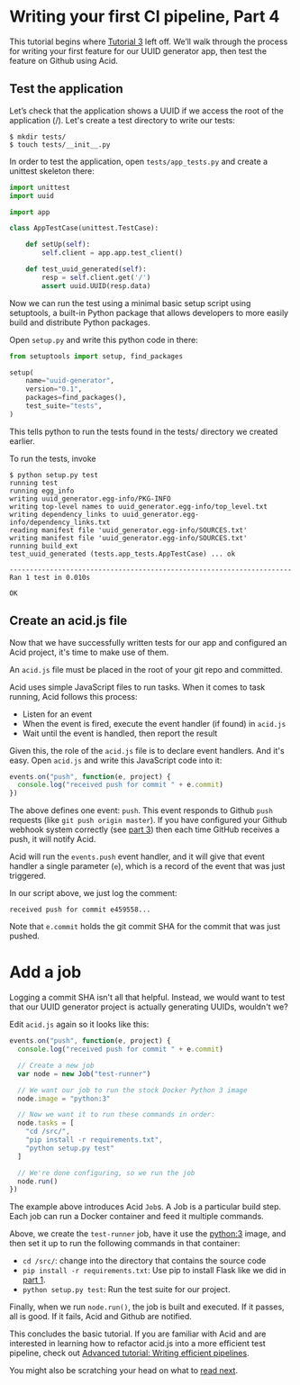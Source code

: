 # Writing your first CI pipeline, Part 4

This tutorial begins where [Tutorial 3][part3] left off. We’ll walk through the process for writing your first feature for our UUID generator app, then test the feature on Github using Acid.

## Test the application

Let’s check that the application shows a UUID if we access the root of the application (/). Let's create a test directory to write our tests:

```
$ mkdir tests/
$ touch tests/__init__.py
```

In order to test the application, open `tests/app_tests.py` and create a unittest skeleton there:

```python
import unittest
import uuid

import app

class AppTestCase(unittest.TestCase):

    def setUp(self):
        self.client = app.app.test_client()

    def test_uuid_generated(self):
        resp = self.client.get('/')
        assert uuid.UUID(resp.data)
```

Now we can run the test using a minimal basic setup script using setuptools, a built-in Python package that allows developers to more easily build and distribute Python packages.

Open `setup.py` and write this python code in there:

```python
from setuptools import setup, find_packages

setup(
    name="uuid-generator",
    version="0.1",
    packages=find_packages(),
    test_suite="tests",
)
```

This tells python to run the tests found in the tests/ directory we created earlier.

To run the tests, invoke

```
$ python setup.py test
running test
running egg_info
writing uuid_generator.egg-info/PKG-INFO
writing top-level names to uuid_generator.egg-info/top_level.txt
writing dependency_links to uuid_generator.egg-info/dependency_links.txt
reading manifest file 'uuid_generator.egg-info/SOURCES.txt'
writing manifest file 'uuid_generator.egg-info/SOURCES.txt'
running build_ext
test_uuid_generated (tests.app_tests.AppTestCase) ... ok

----------------------------------------------------------------------
Ran 1 test in 0.010s

OK
```

## Create an acid.js file

Now that we have successfully written tests for our app and configured an Acid project, it's time to make use of them.

An `acid.js` file must be placed in the root of your git repo and committed.

Acid uses simple JavaScript files to run tasks. When it comes to task running, Acid follows this process:

- Listen for an event
- When the event is fired, execute the event handler (if found) in `acid.js`
- Wait until the event is handled, then report the result

Given this, the role of the `acid.js` file is to declare event handlers. And it's easy. Open `acid.js` and write this JavaScript code into it:

```javascript
events.on("push", function(e, project) {
  console.log("received push for commit " + e.commit)
})
```

The above defines one event: `push`. This event responds to Github `push` requests (like `git push origin master`). If you have configured your Github webhook system correctly (see [part 3][part3]) then each time GitHub receives a push, it will notify Acid.

Acid will run the `events.push` event handler, and it will give that event handler a single parameter (`e`), which is a record of the event that was just triggered.

In our script above, we just log the comment:

```
received push for commit e459558...
```

Note that `e.commit` holds the git commit SHA for the commit that was just pushed.

# Add a job

Logging a commit SHA isn't all that helpful. Instead, we would want to test that our UUID generator project is actually generating UUIDs, wouldn't we?

Edit `acid.js` again so it looks like this:

```javascript
events.on("push", function(e, project) {
  console.log("received push for commit " + e.commit)

  // Create a new job
  var node = new Job("test-runner")

  // We want our job to run the stock Docker Python 3 image
  node.image = "python:3"

  // Now we want it to run these commands in order:
  node.tasks = [
    "cd /src/",
    "pip install -r requirements.txt",
    "python setup.py test"
  ]

  // We're done configuring, so we run the job
  node.run()
})
```

The example above introduces Acid `Job`s. A Job is a particular build step. Each job can run a Docker container and feed it multiple commands.

Above, we create the `test-runner` job, have it use the [python:3](https://hub.docker.com/_/python/) image, and then set it up to run the following commands in that container:

- `cd /src/`: change into the directory that contains the source code
- `pip install -r requirements.txt`: Use pip to install Flask like we did in [part 1][part1].
- `python setup.py test`: Run the test suite for our project.

Finally, when we run `node.run()`, the job is built and executed. If it passes, all is good. If it fails, Acid and Github are notified.

This concludes the basic tutorial. If you are familiar with Acid and are interested in learning how to refactor acid.js into a more efficient test pipeline, check out [Advanced tutorial: Writing efficient pipelines][efficient-pipelines].

You might also be scratching your head on what to [read next][readnext].


[efficient-pipelines]: writing-efficient-pipelines.md
[part1]: tutorial01.md
[part3]: tutorial03.md
[readnext]: readnext.md

